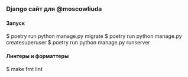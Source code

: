### Django сайт для @moscowliuda

#### Запуск
$ poetry run python manage.py migrate
$ poetry run python manage.py createsuperuser
$ poetry run python manage.py runserver

#### Линтеры и форматтеры

$ make fmt lint
